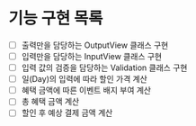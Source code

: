 # 기능 구현 목록
- [ ] 출력만을 담당하는 OutputView 클래스 구현
- [ ] 입력만을 담당하는 InputView 클래스 구현
- [ ] 입력 값의 검증을 담당하는 Validation 클래스 구현
- [ ] 일(Day)의 입력에 따라 할인 가격 계산
- [ ] 혜택 금액에 따른 이벤트 배지 부여 계산
- [ ] 총 혜택 금액 계산
- [ ] 할인 후 예상 결제 금액 계산